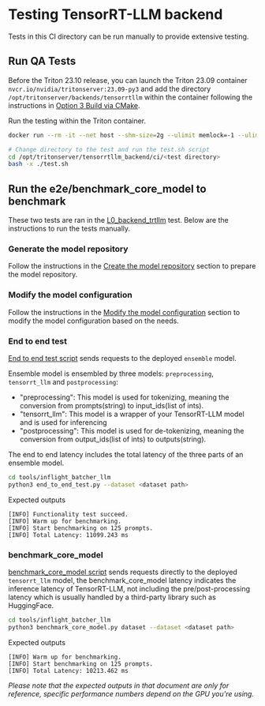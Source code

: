 <!--
# Copyright 2024, NVIDIA CORPORATION & AFFILIATES. All rights reserved.
#
# Redistribution and use in source and binary forms, with or without
# modification, are permitted provided that the following conditions
# are met:
#  * Redistributions of source code must retain the above copyright
#    notice, this list of conditions and the following disclaimer.
#  * Redistributions in binary form must reproduce the above copyright
#    notice, this list of conditions and the following disclaimer in the
#    documentation and/or other materials provided with the distribution.
#  * Neither the name of NVIDIA CORPORATION nor the names of its
#    contributors may be used to endorse or promote products derived
#    from this software without specific prior written permission.
#
# THIS SOFTWARE IS PROVIDED BY THE COPYRIGHT HOLDERS ``AS IS'' AND ANY
# EXPRESS OR IMPLIED WARRANTIES, INCLUDING, BUT NOT LIMITED TO, THE
# IMPLIED WARRANTIES OF MERCHANTABILITY AND FITNESS FOR A PARTICULAR
# PURPOSE ARE DISCLAIMED.  IN NO EVENT SHALL THE COPYRIGHT OWNER OR
# CONTRIBUTORS BE LIABLE FOR ANY DIRECT, INDIRECT, INCIDENTAL, SPECIAL,
# EXEMPLARY, OR CONSEQUENTIAL DAMAGES (INCLUDING, BUT NOT LIMITED TO,
# PROCUREMENT OF SUBSTITUTE GOODS OR SERVICES; LOSS OF USE, DATA, OR
# PROFITS; OR BUSINESS INTERRUPTION) HOWEVER CAUSED AND ON ANY THEORY
# OF LIABILITY, WHETHER IN CONTRACT, STRICT LIABILITY, OR TORT
# (INCLUDING NEGLIGENCE OR OTHERWISE) ARISING IN ANY WAY OUT OF THE USE
# OF THIS SOFTWARE, EVEN IF ADVISED OF THE POSSIBILITY OF SUCH DAMAGE.
-->

# Testing TensorRT-LLM backend

Tests in this CI directory can be run manually to provide extensive testing.

## Run QA Tests

Before the Triton 23.10 release, you can launch the Triton 23.09 container
`nvcr.io/nvidia/tritonserver:23.09-py3` and add the directory
`/opt/tritonserver/backends/tensorrtllm` within the container following the
instructions in [Option 3 Build via CMake](../README.md#option-3-build-via-cmake).

Run the testing within the Triton container.

```bash
docker run --rm -it --net host --shm-size=2g --ulimit memlock=-1 --ulimit stack=67108864 --gpus all -v /path/to/tensorrtllm_backend:/opt/tritonserver/tensorrtllm_backend nvcr.io/nvidia/tritonserver:23.10-trtllm-python-py3 bash

# Change directory to the test and run the test.sh script
cd /opt/tritonserver/tensorrtllm_backend/ci/<test directory>
bash -x ./test.sh
```

## Run the e2e/benchmark_core_model to benchmark

These two tests are ran in the [L0_backend_trtllm](./L0_backend_trtllm/)
test. Below are the instructions to run the tests manually.

### Generate the model repository

Follow the instructions in the
[Create the model repository](../README.md#create-the-model-repository)
section to prepare the model repository.

### Modify the model configuration

Follow the instructions in the
[Modify the model configuration](../README.md#modify-the-model-configuration)
section to modify the model configuration based on the needs.

### End to end test

[End to end test script](../tools/inflight_batcher_llm/end_to_end_test.py) sends
requests to the deployed `ensemble` model.

Ensemble model is ensembled by three models: `preprocessing`, `tensorrt_llm` and `postprocessing`:
- "preprocessing": This model is used for tokenizing, meaning the conversion from prompts(string) to input_ids(list of ints).
- "tensorrt_llm": This model is a wrapper of your TensorRT-LLM model and is used for inferencing
- "postprocessing": This model is used for de-tokenizing, meaning the conversion from output_ids(list of ints) to outputs(string).

The end to end latency includes the total latency of the three parts of an ensemble model.

```bash
cd tools/inflight_batcher_llm
python3 end_to_end_test.py --dataset <dataset path>
```

Expected outputs
```
[INFO] Functionality test succeed.
[INFO] Warm up for benchmarking.
[INFO] Start benchmarking on 125 prompts.
[INFO] Total Latency: 11099.243 ms
```

### benchmark_core_model

[benchmark_core_model script](../tools/inflight_batcher_llm/benchmark_core_model.py)
sends requests directly to the deployed `tensorrt_llm` model, the benchmark_core_model
latency indicates the inference latency of TensorRT-LLM, not including the
pre/post-processing latency which is usually handled by a third-party library
such as HuggingFace.

```bash
cd tools/inflight_batcher_llm
python3 benchmark_core_model.py dataset --dataset <dataset path>
```

Expected outputs

```
[INFO] Warm up for benchmarking.
[INFO] Start benchmarking on 125 prompts.
[INFO] Total Latency: 10213.462 ms
```
*Please note that the expected outputs in that document are only for reference, specific performance numbers depend on the GPU you're using.*
